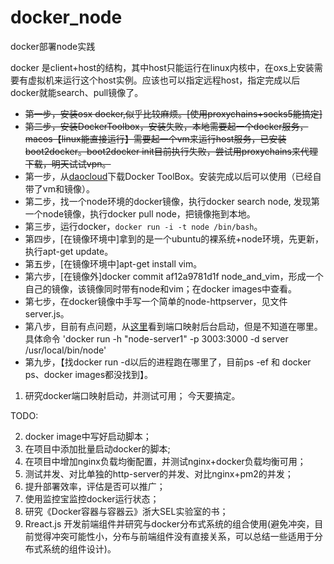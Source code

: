 # docker_node
docker部署node实践

docker 是client+host的结构，其中host只能运行在linux内核中，在oxs上安装需要有虚拟机来运行这个host实例。应该也可以指定远程host，指定完成以后docker就能search、pull镜像了。

- ~~第一步，安装osx docker,似乎比较麻烦。[使用proxychains+socks5能搞定]~~
- ~~第二步，安装DockerToolbox，安装失败，本地需要起一个docker服务，macos【linux能直接运行】需要起一个vm来运行host服务，已安装boot2docker。boot2docker init目前执行失败，尝试用proxychains来代理下载，明天试试vpn。~~
- 第一步，从[daocloud](http://get.daocloud.io/)下载Docker ToolBox。安装完成以后可以使用（已经自带了vm和镜像）。
- 第二步，找一个node环境的docker镜像，执行docker search node, 发现第一个node镜像，执行docker pull node，把镜像拖到本地。
- 第三步，运行docker，`docker run -i -t node /bin/bash`。
- 第四步，[在镜像环境中]拿到的是一个ubuntu的裸系统+node环境，先更新，执行apt-get update。
- 第五步，[在镜像环境中]apt-get install vim。
- 第六步，[在镜像外]docker commit af12a9781d1f node_and_vim，形成一个自己的镜像，该镜像同时带有node和vim；在docker images中查看。
- 第七步，在docker镜像中手写一个简单的node-httpserver，见文件server.js。
- 第八步，目前有点问题，从[这里](http://yangrong.blog.51cto.com/6945369/1582184)看到端口映射后台启动，但是不知道在哪里。具体命令 'docker run -h "node-server1" -p 3003:3000 -d server /usr/local/bin/node'
- 第九步，【找docker run -d以后的进程跑在哪里了，目前ps -ef 和 docker ps、docker images都没找到】。
1. 研究docker端口映射启动，并测试可用； 今天要搞定。


TODO: 

2. docker image中写好启动脚本；
3. 在项目中添加批量启动docker的脚本;
4. 在项目中增加nginx负载均衡配置，并测试nginx+docker负载均衡可用；
5. 测试并发、对比单独的http-server的并发、对比nginx+pm2的并发；
6. 提升部署效率，评估是否可以推广；
7. 使用监控宝监控docker运行状态；
8. 研究《Docker容器与容器云》浙大SEL实验室的书；
9. Rreact.js 开发前端组件并研究与docker分布式系统的组合使用(避免冲突，目前觉得冲突可能性小，分布与前端组件没有直接关系，可以总结一些适用于分布式系统的组件设计)。

